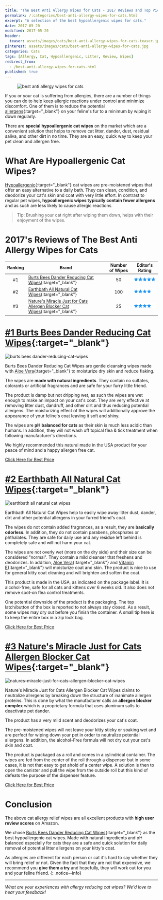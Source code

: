 ```yaml
---
title: "The Best Anti Allergy Wipes for Cats - 2017 Reviews and Top Picks"
permalink: /:categories/best-anti-allergy-wipes-for-cats.html
excerpt: "A selection of the best hypoallergenic wipes for cats."
date: 2017-05-20
modified: 2017-05-20
header:
  teaser: assets/images/cats/best-anti-allergy-wipes-for-cats-teaser.jpg
pinterest: assets/images/cats/best-anti-allergy-wipes-for-cats.jpg
categories: Cats
tags: [Allergy, Cat, Hypoallergenic, Litter, Review, Wipes]
redirect_from:
  - /best-anti-allergy-wipes-for-cats.html
published: true
---
```


<figure>
  <img src="{{ site.url }}/assets/images/cats/best-anti-allergy-wipes-for-cats.jpg" alt="best anti allergy wipes for cats">
</figure>

If you or your cat is suffering from allergies, there are a number of things you can do to help keep allergic reactions under control and minimize discomfort. One of them is to reduce the potential [allergens](https://en.wikipedia.org/wiki/Allergen){:target="_blank"} on your feline's fur to a minimum by wiping it down regularly.

There are **special hypoallergenic cat wipes** on the market which are a convenient solution that helps to remove cat litter, dander, dust, residual saliva, and other dirt in no time. They are an easy, quick way to keep your pet clean and allergen free.

# What Are Hypoallergenic Cat Wipes?

[Hypoallergenic](https://en.wikipedia.org/wiki/Hypoallergenic){:target="_blank"} cat wipes are pre-moistened wipes that offer an easy alternative to a daily bath. They can clean, condition, and deodorize your cat's skin and coat with very little effort. In contrast to regular pet wipes, **hypoallergenic wipes typically contain fewer allergens** and as such are less likely to cause allergic reactions.

> Tip: Brushing your cat right after wiping them down, helps with their enjoyment of the wipes. 

# 2017's Reviews of The Best Anti Allergy Wipes for Cats

| Ranking  | Brand                                                              | Number of Wipes | Editor's Rating                                           |
|:--------:| ------------------------------------------------------------------ |:---------------:| --------------------------------------------------------- |
| #1       | [Burts Bees Dander Reducing Cat Wipes](http://amzn.to/2pZwJeG){:target="_blank"}                      | 50              | ![five stars](/assets/images/icons/rating/five-stars.png) |
| #2       | [Earthbath All Natural Cat Wipes](http://amzn.to/2rGSoEL){:target="_blank"}                           | 100             | ![four stars](/assets/images/icons/rating/four-stars.png) |
| #3       | [Nature's Miracle Just for Cats Allergen Blocker Cat Wipes](http://amzn.to/2r6C3x4){:target="_blank"} | 25              | ![four stars](/assets/images/icons/rating/four-stars.png) |

# [#1 Burts Bees Dander Reducing Cat Wipes](http://amzn.to/2pZwJeG){:target="_blank"}

<img src="{{ site.url }}/assets/images/cats/burts-bees-dander-reducing-cat-wipes.jpg" alt="burts bees dander-reducing-cat-wipes" class="align-left">

Burts Bees Dander Reducing Cat Wipes are gentle cleansing wipes made with [Aloe Vera](https://en.wikipedia.org/wiki/Aloe_vera){:target="_blank"} to moisturize dry skin and reduce flaking.

The wipes are **made with natural ingredients**. They contain no sulfates, colorants or artificial fragrances and are safe for your furry little friend.

The product is damp but not dripping wet, as such the wipes are wet enough to make an impact on your cat's coat. They are very effective at removing litter dust, dandruff, and other dirt and thus reducing potential allergens. The moisturizing effect of the wipes will additionally approve the appearance of your feline's coat leaving it soft and shiny.

The wipes are **pH balanced for cats** as their skin is much less acidic than humans. In addition, they will not wash off topical flea & tick treatment when following manufacturer's directions.

We highly recommended this natural made in the USA product for your peace of mind and a happy allergen free cat.

<div class="align-center">
  <a href="http://amzn.to/2pZwJeG" class="btn btn--x-large btn--buy" target="_blank">Click Here for Best Price</a>
</div>

# [#2 Earthbath All Natural Cat Wipes](http://amzn.to/2rGSoEL){:target="_blank"}

<img src="{{ site.url }}/assets/images/cats/earthbath-all-natural-cat-wipes.jpg" alt="earthbath all natural cat wipes" class="align-left">

Earthbath All Natural Cat Wipes help to easily wipe away litter dust, dander, dirt and other potential allergens in your furred friend's coat.

The wipes do not contain added fragrances, as a result, they are **basically odorless**. In addition, they do not contain parabens, phosphates or phthalates. They are safe for daily use and any residue left behind is completely safe and will not harm your cat.

The wipes are not overly wet (more on the dry side) and their size can be considered "normal". They contain a mild cleanser that freshens and deodorizes. In addition, [Aloe Vera](https://en.wikipedia.org/wiki/Aloe_vera){:target="_blank"} and [Vitamin E](https://en.wikipedia.org/wiki/Vitamin_E){:target="_blank"} will moisturize coat and skin. The product is nice to use for general kitty coat cleaning and will brighten and soften the coat.

This product is made in the USA, as indicated on the package label. It is alcohol-free, safe for all cats and kittens over 6 weeks old. It also does not remove spot-on flea control treatments.

One potential downside of the product is the packaging. The top latch/button of the box is reported to not always stay closed. As a result, some wipes may dry out before you finish the container. A small tip here is to keep the entire box in a zip lock bag.

<div class="align-center">
  <a href="http://amzn.to/2rGSoEL" class="btn btn--x-large btn--buy" target="_blank">Click Here for Best Price</a>
</div>

# [#3 Nature's Miracle Just for Cats Allergen Blocker Cat Wipes](http://amzn.to/2r6C3x4){:target="_blank"}

<img src="{{ site.url }}/assets/images/cats/natures-miracle-just-for-cats-allergen-blocker-cat-wipes.jpg" alt="natures-miracle-just-for-cats-allergen-blocker-cat-wipes" class="align-left">

Nature's Miracle Just for Cats Allergen Blocker Cat Wipes claims to neutralize allergens by breaking down the structure of inanimate allergen proteins. This is done by what the manufacturer calls an **allergen blocker complex** which is a proprietary formula that uses aluminum salts to deactivate pet dander.

The product has a very mild scent and deodorizes your cat's coat.

The pre-moistened wipes will not leave your kitty sticky or soaking wet and are perfect for wiping down your pet in order to neutralize potential allergens. In addition, the alcohol-Free formula will not dry out your cat's skin and coat.

The product is packaged as a roll and comes in a cylindrical container. The wipes are fed from the center of the roll through a dispenser but in some cases, it is not that easy to get ahold of a center wipe. A solution is then to open the canister and pull the wipe from the outside roll but this kind of defeats the purpose of the dispenser feature.

<div class="align-center">
  <a href="http://amzn.to/2r6C3x4" class="btn btn--x-large btn--buy" target="_blank">Click Here for Best Price</a>
</div>

# Conclusion

The above cat allergy relief wipes are all excellent products with **high user review scores** on Amazon.

We chose [Burts Bees Dander Reducing Cat Wipes](http://amzn.to/2pZwJeG){:target="_blank"} as the best hypoallergenic cat wipes. Made with natural ingredients and pH balanced especially for cats they are a safe and quick solution for daily removal of potential litter allergens on your kitty's coat.

As allergies are different for each person or cat it's hard to say whether they will bring relief or not. Given the fact that they are not that expensive, we recommend you **give them a try** and hopefully, they will work out for you and your feline friend.
{: .notice--info}

---

_What are your experiences with allergy reducing cat wipes? We'd love to hear your feedback!_
